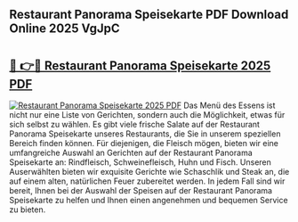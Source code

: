 ## Restaurant Panorama Speisekarte PDF Download Online 2025 VgJpC

# <h2><a href="http://gca5u7.nevu.top/?p=Restaurant+Panorama+Speisekarte">🔗 👉🔴 Restaurant Panorama Speisekarte 2025 PDF</a></h2>

[![Restaurant Panorama Speisekarte 2025 PDF](https://i.imgur.com/dBaPXMq.png)](http://gca5u7.nevu.top/?p=Restaurant+Panorama+Speisekarte)
Das Menü des Essens ist nicht nur eine Liste von Gerichten, sondern auch die Möglichkeit, etwas für sich selbst zu wählen. Es gibt viele frische Salate auf der Restaurant Panorama Speisekarte unseres Restaurants, die Sie in unserem speziellen Bereich finden können. Für diejenigen, die Fleisch mögen, bieten wir eine umfangreiche Auswahl an Gerichten auf der Restaurant Panorama Speisekarte an: Rindfleisch, Schweinefleisch, Huhn und Fisch. Unseren Auserwählten bieten wir exquisite Gerichte wie Schaschlik und Steak an, die auf einem alten, natürlichen Feuer zubereitet werden. In jedem Fall sind wir bereit, Ihnen bei der Auswahl der Speisen auf der Restaurant Panorama Speisekarte zu helfen und Ihnen einen angenehmen und bequemen Service zu bieten.
